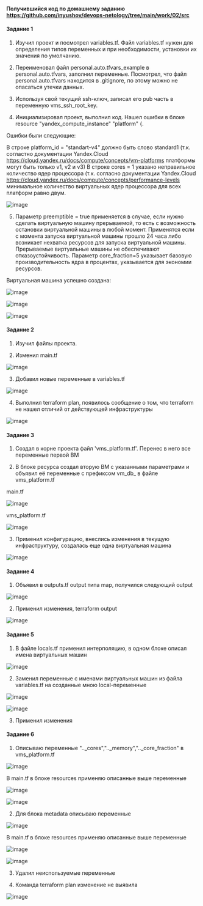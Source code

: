 #### Получившийся код по домашнему заданию https://github.com/inyushov/devops-netology/tree/main/work/02/src

#### Задание 1

1. Изучил проект и посмотрел variables.tf. Файл variables.tf нужен для определения типов переменных и при необходимости, установки их значения по умолчанию.

2. Переименовал файл personal.auto.tfvars_example в personal.auto.tfvars, заполнил переменные. Посмотрел, что файл personal.auto.tfvars находится в .gitignore, по этому можно не опасаться утечки данных.

3. Используя свой текущий ssh-ключ, записал его pub часть в переменную vms_ssh_root_key.

4. Инициализировал проект, выполнил код. Нашел ошибки в блоке resource "yandex_compute_instance" "platform" {.

Ошибки были следующие:

В строке platform_id = "standart-v4" должно быть слово standard1 (т.к. согластно документации Yandex.Cloud https://cloud.yandex.ru/docs/compute/concepts/vm-platforms платформы могут быть только v1, v2 и v3)
В строке cores = 1 указано неправильное количество ядер процессора (т.к. согласно документации Yandex.Cloud https://cloud.yandex.ru/docs/compute/concepts/performance-levels минимальное количество виртуальных ядер процессора для всех платформ равно двум.

![image](https://github.com/inyushov/devops-netology/assets/127683348/7a3dc00c-59c4-4009-b9ee-a4c16ec8440c)

5. Параметр preemptible = true применяется в случае, если нужно сделать виртуальную машину прерываемой, то есть с возможность остановки виртуальной машины в любой момент. Применятся если с момента запуска виртуальной машины прошло 24 часа либо возникает нехватка ресурсов для запуска виртуальной машины. Прерываемые виртуальные машины не обеспечивают отказоустойчивость.
Параметр core_fraction=5 указывает базовую производительность ядра в процентах, указывается для экономии ресурсов.

Виртуальная машина успешно создана:

![image](https://github.com/inyushov/devops-netology/assets/127683348/73b13246-81e4-4a24-99a7-d16c2afd60f6)

![image](https://github.com/inyushov/devops-netology/assets/127683348/cc88cdfa-f0ac-4528-9082-511f01c00e4e)

![image](https://github.com/inyushov/devops-netology/assets/127683348/0ba20cc6-df5a-412d-8089-318b3a0bddfe)

#### Задание 2

1. Изучил файлы проекта.

2. Изменил main.tf

![image](https://github.com/inyushov/devops-netology/assets/127683348/33a4ae5d-20fe-4a49-a345-5e3570bc31a4)

3. Добавил новые переменные в variables.tf

![image](https://github.com/inyushov/devops-netology/assets/127683348/12cc8162-fbdb-4db7-8c2c-51f3eae7204f)

4. Выполнил terraform plan, появилось сообщение о том, что terraform не нашел отличий от действующей инфраструктуры

![image](https://github.com/inyushov/devops-netology/assets/127683348/d0d89dcf-6100-46c4-8fe0-3f32da142171)

#### Задание 3

1. Создал в корне проекта файл 'vms_platform.tf'. Перенес в него все переменные первой ВМ
   
2. В блоке ресурса создал вторую ВМ с указанными параметрами и объявил её переменные с префиксом vm_db_ в файле vms_platform.tf

main.tf

![image](https://github.com/inyushov/devops-netology/assets/127683348/4e5898a4-94a1-467f-9126-b7a32a71336b)

vms_platform.tf

![image](https://github.com/inyushov/devops-netology/assets/127683348/bb47469a-faff-4917-88af-dea367d133b3)

3. Применил конфигурацию, внеслись изменения в текущую инфраструктуру, создалась еще одна виртуальная машина

![image](https://github.com/inyushov/devops-netology/assets/127683348/a5ce506f-115b-4251-8e60-9de7953e6180)

#### Задание 4

1. Объявил в outputs.tf output типа map, получился следующий output

![image](https://github.com/inyushov/devops-netology/assets/127683348/5cdc89ab-5b9c-40da-9d61-cb45dc2ea2f3)

2. Применил изменения, terraform output

![image](https://github.com/inyushov/devops-netology/assets/127683348/0d0035ca-3311-4944-9889-73fdbf010865)

#### Задание 5

1. В файле locals.tf применил интерполяцию, в одном блоке описал имена виртуальных машин

![image](https://github.com/inyushov/devops-netology/assets/127683348/91f9119b-5b24-47c7-a9a3-1d2715a51c0d)

2. Заменил переменные с именами виртуальных машин из файла variables.tf на созданные мною local-переменные

![image](https://github.com/inyushov/devops-netology/assets/127683348/22035f32-37b3-49fa-b165-bfbd57d1a946)

![image](https://github.com/inyushov/devops-netology/assets/127683348/5ffbb2ac-991a-4366-9404-5e08c9494c43)

3. Применил изменения

#### Задание 6

1. Описываю переменные ".._cores",".._memory",".._core_fraction" в vms_platform.tf

![image](https://github.com/inyushov/devops-netology/assets/127683348/e5ec2d49-f36c-42e4-a575-a362d83ed03f)

В main.tf в блоке resources применяю описанные выше переменные

![image](https://github.com/inyushov/devops-netology/assets/127683348/59b5b94c-08db-4dd4-ab25-5d0aea0c6a83)

![image](https://github.com/inyushov/devops-netology/assets/127683348/c4131db1-3038-4053-83c5-da9720893692)

2. Для блока metadata описываю переменные

![image](https://github.com/inyushov/devops-netology/assets/127683348/68009ae3-0517-4353-88e5-02d2ee730913)

В main.tf в блоке resources применяю описанные выше переменные

![image](https://github.com/inyushov/devops-netology/assets/127683348/518e1852-2489-46a5-b6f0-7bcf6095309d)

![image](https://github.com/inyushov/devops-netology/assets/127683348/04e854a3-ee07-4ca5-a37b-a2ebc81dc413)

3. Удалил неиспользуемые переменные

4. Команда terraform plan изменение не выявила

 ![image](https://github.com/inyushov/devops-netology/assets/127683348/c0ede124-e136-418f-a1b8-c5982a0108a2)






